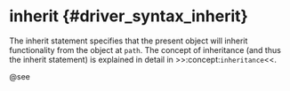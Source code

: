 inherit {#driver_syntax_inherit}
================================
The inherit statement specifies that the present object will inherit functionality from the object at `path`. The concept of inheritance (and thus the inherit statement) is explained in detail in >>:concept:`inheritance`<<.

@see 
